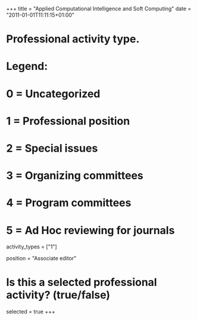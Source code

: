 +++
title = "Applied Computational Intelligence and Soft Computing"
date = "2011-01-01T11:11:15+01:00"

# Professional activity type.
# Legend:
# 0 = Uncategorized
# 1 = Professional position
# 2 = Special issues
# 3 = Organizing committees
# 4 = Program committees
# 5 = Ad Hoc reviewing for journals
activity_types = ["1"]

position = "Associate editor"

# Is this a selected professional activity? (true/false)
selected = true
+++
